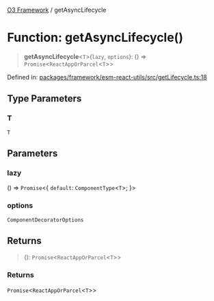 [O3 Framework](../API.md) / getAsyncLifecycle

# Function: getAsyncLifecycle()

> **getAsyncLifecycle**\<`T`\>(`lazy`, `options`): () => `Promise`\<`ReactAppOrParcel`\<`T`\>\>

Defined in: [packages/framework/esm-react-utils/src/getLifecycle.ts:18](https://github.com/openmrs/openmrs-esm-core/blob/main/packages/framework/esm-react-utils/src/getLifecycle.ts#L18)

## Type Parameters

### T

`T`

## Parameters

### lazy

() => `Promise`\<\{ `default`: `ComponentType`\<`T`\>; \}\>

### options

`ComponentDecoratorOptions`

## Returns

> (): `Promise`\<`ReactAppOrParcel`\<`T`\>\>

### Returns

`Promise`\<`ReactAppOrParcel`\<`T`\>\>
